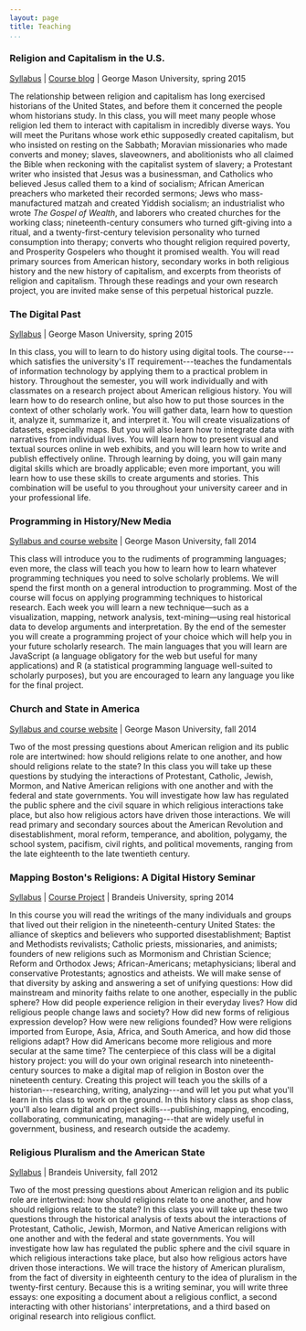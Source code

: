 ```yaml
---
layout: page
title: Teaching
...
```


### Religion and Capitalism in the U.S.

[Syllabus](http://lincolnmullen.com/courses/religion-capitalism.2015/) | [Course blog](http://lincolnmullen.com/course-blogs/religion-capitalism-2015/) | George Mason University, spring 2015

<div class="abstract">

The relationship between religion and capitalism has long exercised historians of the United States, and before them it concerned the people whom historians study. In this class, you will meet many people whose religion led them to interact with capitalism in incredibly diverse ways. You will meet the Puritans whose work ethic supposedly created capitalism, but who insisted on resting on the Sabbath; Moravian missionaries who made converts and money; slaves, slaveowners, and abolitionists who all claimed the Bible when reckoning with the capitalist system of slavery; a Protestant writer who insisted that Jesus was a businessman, and Catholics who believed Jesus called them to a kind of socialism; African American preachers who marketed their recorded sermons; Jews who mass-manufactured matzah and created Yiddish socialism; an industrialist who wrote *The Gospel of Wealth*, and laborers who created churches for the working class; nineteenth-century consumers who turned gift-giving into a ritual, and a twenty-first-century television personality who turned consumption into therapy; converts who thought religion required poverty, and Prosperity Gospelers who thought it promised wealth. You will read primary sources from American history, secondary works in both religious history and the new history of capitalism, and excerpts from theorists of religion and capitalism. Through these readings and your own research project, you are invited make sense of this perpetual historical puzzle.

</div>

### The Digital Past

[Syllabus](http://lincolnmullen.com/courses/digital-past-2015/) | George Mason University, spring 2015

<div class="abstract">

In this class, you will to learn to do history using digital tools. The course---which satisfies the university's IT requirement---teaches the fundamentals of information technology by applying them to a practical problem in history. Throughout the semester, you will work individually and with classmates on a research project about American religious history. You will learn how to do research online, but also how to put those sources in the context of other scholarly work. You will gather data, learn how to question it, analyze it, summarize it, and interpret it. You will create visualizations of datasets, especially maps. But you will also learn how to integrate data with narratives from individual lives. You will learn how to present visual and textual sources online in web exhibits, and you will learn how to write and publish effectively online. Through learning by doing, you will gain many digital skills which are broadly applicable; even more important, you will learn how to use these skills to create arguments and stories. This combination will be useful to you throughout your university career and in your professional life.

</div>

### Programming in History/New Media

[Syllabus and course website](http://lincolnmullen.com/courses/clio3.2014/) | George Mason University, fall 2014

<div class="abstract">

This class will introduce you to the rudiments of programming languages; even more, the class will teach you how to learn how to learn whatever programming techniques you need to solve scholarly problems. We will spend the first month on a general introduction to programming. Most of the course will focus on applying programming techniques to historical research. Each week you will learn a new technique—such as a visualization, mapping, network analysis, text-mining—using real historical data to develop arguments and interpretation. By the end of the semester you will create a programming project of your choice which will help you in your future scholarly research. The main languages that you will learn are JavaScript (a language obligatory for the web but useful for many applications) and R (a statistical programming language well-suited to scholarly purposes), but you are encouraged to learn any language you like for the final project.

</div>

### Church and State in America

[Syllabus and course website](http://lincolnmullen.com/courses/church-state.2014/) | George Mason University, fall 2014

<div class="abstract">

Two of the most pressing questions about American religion and its public role are intertwined: how should religions relate to one another, and how should religions relate to the state? In this class you will take up these questions by studying the interactions of Protestant, Catholic, Jewish, Mormon, and Native American religions with one another and with the federal and state governments. You will investigate how law has regulated the public sphere and the civil square in which religious interactions take place, but also how religious actors have driven those interactions. We will read primary and secondary sources about the American Revolution and disestablishment, moral reform, temperance, and abolition, polygamy, the school system, pacifism, civil rights, and political movements, ranging from the late eighteenth to the late twentieth century.

</div>

### Mapping Boston's Religions: A Digital History Seminar

<a href="/files/religion-19c-dh.pdf" onclick="ga('send', 'event', { 
'eventCategory': 'PDF', 'eventAction': 'Download', 'eventLabel': 
'religion-19c-dh.pdf', 'page': '/files/religion-19c-dh.pdf' 
});">Syllabus</a> | [Course Project](http://omeka.lts.brandeis.edu/neatline/fullscreen/mapping-bostons-religions) | Brandeis University, spring 2014

<div class="abstract">

In this course you will read the writings of the many individuals and groups that lived out their religion in the nineteenth-century United States: the alliance of skeptics and believers who supported disestablishment; Baptist and Methodists revivalists; Catholic priests, missionaries, and animists; founders of new religions such as Mormonism and Christian Science; Reform and Orthodox Jews; African-Americans; metaphysicians; liberal and conservative Protestants; agnostics and atheists. We will make sense of that diversity by asking and answering a set of unifying questions: How did mainstream and minority faiths relate to one another, especially in the public sphere? How did people experience religion in their everyday lives? How did religious people change laws and society? How did new forms of religious expression develop? How were new religions founded? How were religions imported from Europe, Asia, Africa, and South America, and how did those religions adapt? How did Americans become more religious and more secular at the same time? The centerpiece of this class will be a digital history project: you will do your own original research into nineteenth-century sources to make a digital map of religion in Boston over the nineteenth century. Creating this project will teach you the skills of a historian---researching, writing, analyzing---and will let you put what you'll learn in this class to work on the ground. In this history class as shop class, you'll also learn digital and project skills---publishing, mapping, encoding, collaborating, communicating, managing---that are widely useful in government, business, and research outside the academy.

</div>

### Religious Pluralism and the American State

<a href="/files/religious-pluralism.syllabus.2012-fall.pdf" 
onclick="ga('send', 'event', { 'eventCategory': 'PDF', 'eventAction': 
'Download', 'eventLabel': 'religious-pluralism.syllabus.2012-fall.pdf', 
'page': '/files/religious-pluralism.syllabus.2012-fall.pdf' 
});">Syllabus</a> | Brandeis University, fall 2012

<div class="abstract">

Two of the most pressing questions about American religion and its public role are intertwined: how should religions relate to one another, and how should religions relate to the state? In this class you will take up these two questions through the historical analysis of texts about the interactions of Protestant, Catholic, Jewish, Mormon, and Native American religions with one another and with the federal and state governments. You will investigate how law has regulated the public sphere and the civil square in which religious interactions take place, but also how religious actors have driven those interactions. We will trace the history of American pluralism, from the fact of diversity in eighteenth century to the idea of pluralism in the twenty-first century. Because this is a writing seminar, you will write three essays: one expositing a document about a religious conflict, a second interacting with other historians' interpretations, and a third based on original research into religious conflict.

</div>
